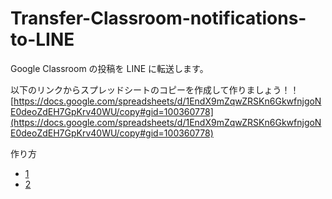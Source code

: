 # Transfer-Classroom-notifications-to-LINE

Google Classroom の投稿を LINE に転送します。

以下のリンクからスプレッドシートのコピーを作成して作りましょう！！
[https://docs.google.com/spreadsheets/d/1EndX9mZqwZRSKn6GkwfnjgoNE0deoZdEH7GpKrv40WU/copy#gid=100360778](https://docs.google.com/spreadsheets/d/1EndX9mZqwZRSKn6GkwfnjgoNE0deoZdEH7GpKrv40WU/copy#gid=100360778)

作り方
- [1](how_to_build.md)
- [2](how_to_build_for_developers.md)